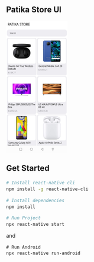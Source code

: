 ## Patika Store UI

<div align="center">
  <div style="display:flex; width="100%">
    <img src="/image/new_patika.jpg" width="33%"/>
  </div>
</div>
                                                
## Get Started
```bash
# Install react-native cli
npm install -g react-native-cli
```

```bash
# Install dependencies
npm install
```

```bash
# Run Project
npx react-native start
```
and

```
# Run Android
npx react-native run-android
```
